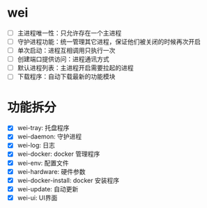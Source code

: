 # wei

- [ ] 主进程唯一性：只允许存在一个主进程
- [ ] 守护进程功能：统一管理其它进程，保证他们被关闭的时候再次开启
- [ ] 单次启动：进程互相调用只执行一次
- [ ] 创建端口提供访问：进程通讯方式
- [ ] 默认进程列表：主进程开启需要拉起的进程
- [ ] 下载程序：自动下载最新的功能模块

# 功能拆分

- [x] wei-tray: 托盘程序
- [x] wei-daemon: 守护进程
- [x] wei-log: 日志
- [x] wei-docker: docker 管理程序
- [x] wei-env: 配置文件
- [x] wei-hardware: 硬件参数
- [x] wei-docker-install: docker 安装程序
- [x] wei-update: 自动更新
- [x] wei-ui: UI界面
